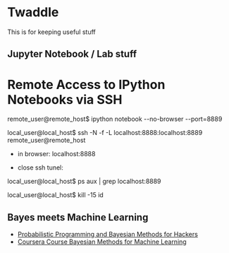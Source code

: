 # Twaddle

This is for keeping useful stuff

## Jupyter Notebook / Lab stuff

# Remote Access to IPython Notebooks via SSH

remote_user@remote_host$ ipython notebook --no-browser --port=8889

local_user@local_host$ ssh -N -f -L localhost:8888:localhost:8889 remote_user@remote_host

* in browser: localhost:8888

* close ssh tunel:

local_user@local_host$ ps aux | grep localhost:8889

local_user@local_host$ kill -15 id

## Bayes meets Machine Learning

* [Probabilistic Programming and Bayesian Methods for Hackers](https://github.com/CamDavidsonPilon/Probabilistic-Programming-and-Bayesian-Methods-for-Hackers)
* [Coursera Course Bayesian Methods for Machine Learning](https://www.coursera.org/learn/bayesian-methods-in-machine-learning/home/welcome)

